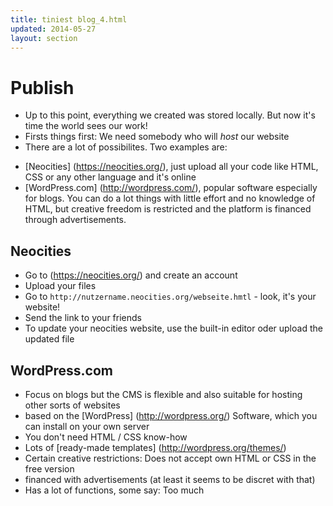 ```yaml
---
title: tiniest blog_4.html
updated: 2014-05-27
layout: section
---
```


# Publish

* Up to this point, everything we created was stored locally. But now it's time the world sees our work!
* Firsts things first: We need somebody who will *host* our website
* There are a lot of possibilites. Two examples are:
 - [Neocities] (https://neocities.org/), just upload all your code like HTML, CSS or any other language and it's online
 - [WordPress.com] (http://wordpress.com/), popular software especially for blogs. You can do a lot things with little effort and no knowledge of HTML, but creative freedom is restricted and the platform is financed through advertisements.
 
## Neocities

* Go to (https://neocities.org/) and create an account
* Upload your files
* Go to `http://nutzername.neocities.org/webseite.hmtl` -  look, it's your website!
* Send the link to your friends
* To update your neocities website, use the built-in editor oder upload the updated file 

## WordPress.com

* Focus on blogs but the CMS is flexible and also suitable for hosting other sorts of websites
* based on the [WordPress] (http://wordpress.org/) Software, which you can install on your own server
* You don't need HTML / CSS know-how
* Lots of [ready-made templates] (http://wordpress.org/themes/)
* Certain creative restrictions: Does not accept own HTML or CSS in the free version
* financed with advertisements (at least it seems to be discret with that)
* Has a lot of functions, some say: Too much


